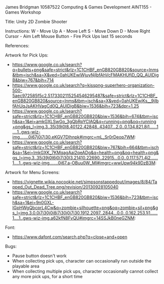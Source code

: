 James Bridgman
10587522
Computing & Games Development
AINT155 - Games Workshop

Title: 
Unity 2D Zombie Shooter

Instructions:
W - Move Up
A - Move Left
S - Move Down 
D - Move Right
Cursor - Aim
Left Mouse Button - Fire
Pick Ups last 15 seconds

References:

Artwork for Pick Ups:
- https://www.google.co.uk/search?q=bullets+png&safe=strict&rlz=1C1CHBF_enGB820GB820&source=lnms&tbm=isch&sa=X&ved=0ahUKEwiWjuyNjIbfAhVcFMAKHUfjD_QQ_AUIDigB&biw=767&bih=714
- https://www.google.co.uk/search?q=kisspng-superhero-organization-500-5aec972585f5c2.5173302115254546295487&safe=strict&rlz=1C1CHBF_enGB820GB820&source=lnms&tbm=isch&sa=X&ved=0ahUKEwjKs__9jIbfAhUqJsAKHVagCd0Q_AUIDigB&biw=1536&bih=723&dpr=1.25
- https://www.google.co.uk/search?safe=strict&rlz=1C1CHBF_enGB820GB820&biw=1536&bih=674&tbm=isch&sa=1&ei=amkGXLSwGo_3gQbRpYCIAQ&q=running+png&oq=running+png&gs_l=img.3..35i39j0l8.40122.42848..43407...2.0..0.134.821.8j1......1....1..gws-wiz-img.......0i67j0i7i30.eKGV7Dlhnpk#imgrc=mL_Sr0rDeop7WM:
- https://www.google.co.uk/search?safe=strict&rlz=1C1CHBF_enGB820GB820&biw=767&bih=664&tbm=isch&sa=1&ei=lmkGXK_7KMqagAai2qeADg&q=health+png&oq=health+png&gs_l=img.3..35i39j0l6j0i7i30l3.21410.22690..22915...0.0..0.117.571.4j2......1....1..gws-wiz-img.......0i67.a-OBuu0W_MI#imgrc=wwUpw94k9DzB3M:

Artwork for Menu Screens:
- https://vignette.wikia.nocookie.net/simpsonstappedout/images/8/84/Tapped_Out_Dead_Tree.png/revision/20130928105040
- https://www.google.co.uk/search?safe=strict&rlz=1C1CHBF_enGB820GB820&biw=1536&bih=723&tbm=isch&sa=1&ei=9n0GXL-IGpHWgQbcprL4Cw&q=zombie+silhouette+png&oq=zombie+sil+png&gs_l=img.3.0.0i7i30j0i8i7i30j0i7i30.1912.2097..2844...0.0..0.162.253.1j1......1....1..gws-wiz-img.a62kfN8FvQU#imgrc=14SSJkB0neGZNM:

Font: 
- https://www.dafont.com/search.php?q=close+and+open

Bugs:
- Pause button doesn't work
- When collecting pick ups, character can occasionally run outside the playable area
- When collecting multiple pick ups, character occasionally cannot collect any more pick ups, for a short time
